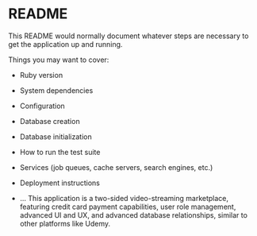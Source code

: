 # README

This README would normally document whatever steps are necessary to get the
application up and running.

Things you may want to cover:

* Ruby version

* System dependencies

* Configuration

* Database creation

* Database initialization

* How to run the test suite

* Services (job queues, cache servers, search engines, etc.)

* Deployment instructions

* ...
This application is a two-sided video-streaming marketplace, featuring credit card payment capabilities, user role management, advanced UI and UX, and advanced database relationships, similar to other platforms like Udemy.
